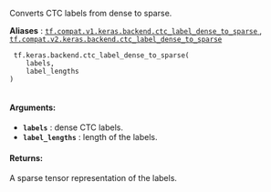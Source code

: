 Converts CTC labels from dense to sparse.

**Aliases** : [ `tf.compat.v1.keras.backend.ctc_label_dense_to_sparse` ](/api_docs/python/tf/keras/backend/ctc_label_dense_to_sparse), [ `tf.compat.v2.keras.backend.ctc_label_dense_to_sparse` ](/api_docs/python/tf/keras/backend/ctc_label_dense_to_sparse)

```
 tf.keras.backend.ctc_label_dense_to_sparse(
    labels,
    label_lengths
)
 
```

#### Arguments:
- **`labels`** : dense CTC labels.
- **`label_lengths`** : length of the labels.


#### Returns:
A sparse tensor representation of the labels.

